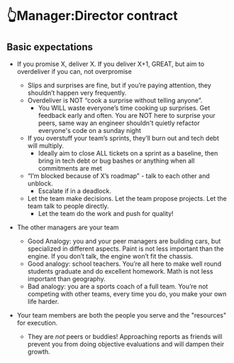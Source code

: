 # 👆Manager:Director contract

## Basic expectations

- If you promise X, deliver X. If you deliver X+1, GREAT, but aim to overdeliver if you can, not overpromise
    - Slips and surprises are fine, but if you’re paying attention, they shouldn’t happen very frequently.
    - Overdeliver is NOT “cook a surprise without telling anyone”. 
        - You WILL waste everyone’s time cooking up surprises. Get feedback early and often. You are NOT here to surprise your peers, same way an engineer shouldn't quietly refactor everyone's code on a sunday night
    - If you overstuff your team’s sprints, they’ll burn out and tech debt will multiply. 
        - Ideally aim to close ALL tickets on a sprint as a baseline, then bring in tech debt or bug bashes or anything when all commitments are met
    - “I’m blocked because of X’s roadmap” - talk to each other and unblock. 
        - Escalate if in a deadlock.
    - Let the team make decisions. Let the team propose projects. Let the team talk to people directly. 
        - Let the team do the work and push for quality!

- The other managers are your team
    - Good Analogy: you and your peer managers are building cars, but specialized in different aspects. Paint is not less important than the engine. If you don’t talk, the engine won’t fit the chassis.
    - Good analogy: school teachers. You’re all here to make well round students graduate and do excellent homework. Math is not less important than geography.
    - Bad analogy: you are a sports coach of a full team. You’re not competing with other teams, every time you do, you make your own life harder.
    
- Your team members are both the people you serve and the "resources" for execution. 
    - They are _not_ peers or buddies! Approaching reports as friends will prevent you from doing objective evaluations and will dampen their growth. 